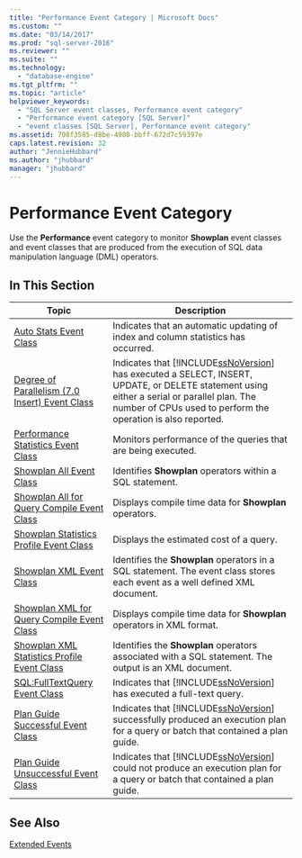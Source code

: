 ```yaml
---
title: "Performance Event Category | Microsoft Docs"
ms.custom: ""
ms.date: "03/14/2017"
ms.prod: "sql-server-2016"
ms.reviewer: ""
ms.suite: ""
ms.technology: 
  - "database-engine"
ms.tgt_pltfrm: ""
ms.topic: "article"
helpviewer_keywords: 
  - "SQL Server event classes, Performance event category"
  - "Performance event category [SQL Server]"
  - "event classes [SQL Server], Performance event category"
ms.assetid: 708f3585-d8be-4980-bbff-672d7c59397e
caps.latest.revision: 32
author: "JennieHubbard"
ms.author: "jhubbard"
manager: "jhubbard"
---
```

# Performance Event Category
  Use the **Performance** event category to monitor **Showplan** event classes and event classes that are produced from the execution of SQL data manipulation language (DML) operators.  
  
## In This Section  
  
|Topic|Description|  
|-----------|-----------------|  
|[Auto Stats Event Class](../../relational-databases/event-classes/auto-stats-event-class.md)|Indicates that an automatic updating of index and column statistics has occurred.|  
|[Degree of Parallelism &#40;7.0 Insert&#41; Event Class](../../relational-databases/event-classes/degree-of-parallelism-7-0-insert-event-class.md)|Indicates that [!INCLUDE[ssNoVersion](../../includes/ssnoversion-md.md)] has executed a SELECT, INSERT, UPDATE, or DELETE statement using either a serial or parallel plan. The number of CPUs used to perform the operation is also reported.|  
|[Performance Statistics Event Class](../../relational-databases/event-classes/performance-statistics-event-class.md)|Monitors performance of the queries that are being executed.|  
|[Showplan All Event Class](../../relational-databases/event-classes/showplan-all-event-class.md)|Identifies **Showplan** operators within a SQL statement.|  
|[Showplan All for Query Compile Event Class](../../relational-databases/event-classes/showplan-all-for-query-compile-event-class.md)|Displays compile time data for **Showplan** operators.|  
|[Showplan Statistics Profile Event Class](../../relational-databases/event-classes/showplan-statistics-profile-event-class.md)|Displays the estimated cost of a query.|  
|[Showplan XML Event Class](../../relational-databases/event-classes/showplan-xml-event-class.md)|Identifies the **Showplan** operators in a SQL statement. The event class stores each event as a well defined XML document.|  
|[Showplan XML for Query Compile Event Class](../../relational-databases/event-classes/showplan-xml-for-query-compile-event-class.md)|Displays compile time data for **Showplan** operators in XML format.|  
|[Showplan XML Statistics Profile Event Class](../../relational-databases/event-classes/showplan-xml-statistics-profile-event-class.md)|Identifies the **Showplan** operators associated with a SQL statement. The output is an XML document.|  
|[SQL:FullTextQuery Event Class](../../relational-databases/event-classes/sql-fulltextquery-event-class.md)|Indicates that [!INCLUDE[ssNoVersion](../../includes/ssnoversion-md.md)] has executed a full-text query.|  
|[Plan Guide Successful Event Class](../../relational-databases/event-classes/plan-guide-successful-event-class.md)|Indicates that [!INCLUDE[ssNoVersion](../../includes/ssnoversion-md.md)] successfully produced an execution plan for a query or batch that contained a plan guide.|  
|[Plan Guide Unsuccessful Event Class](../../relational-databases/event-classes/plan-guide-unsuccessful-event-class.md)|Indicates that [!INCLUDE[ssNoVersion](../../includes/ssnoversion-md.md)] could not produce an execution plan for a query or batch that contained a plan guide.|  
  
## See Also  
 [Extended Events](../../relational-databases/extended-events/extended-events.md)  
  
  